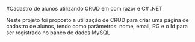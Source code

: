 #Cadastro de alunos utilizando CRUD em com razor e C# .NET

Neste projeto foi proposto a utilização de CRUD para criar uma página de cadastro de alunos, tendo como parâmetros: nome, email, RG e o Id para ser registrado no banco de dados MySQL

